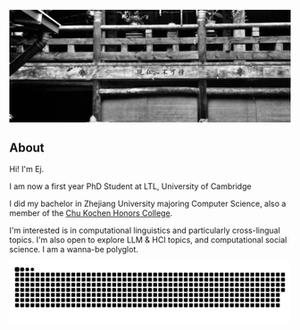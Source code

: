 ![hanya](./assets/hanya.JPG)

## About

Hi! I'm Ej.

I am now a first year PhD Student at LTL, University of Cambridge 

I did my bachelor in Zhejiang University majoring Computer Science, also a member of the [Chu Kochen Honors College](http://ckc.zju.edu.cn/ckcen/).

I'm interested is in computational linguistics and particularly cross-lingual topics. I'm also open to explore LLM & HCI topics, and computational social science. I am a wanna-be polyglot.




![亮色](https://raw.githubusercontent.com/Cyber-E-J/Cyber-E-J/f1a52e187e36cc1d99692f0d38c6b0940492bd77/github-contribution-grid-snake.svg)
<!-- ![暗色](https://raw.githubusercontent.com/Cyber-E-J/Cyber-E-J/output/github-contribution-grid-snake-dark.svg) -->
